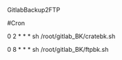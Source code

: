 GitlabBackup2FTP


#Cron

0 2 * * * sh /root/gitlab_BK/cratebk.sh

0 8 * * * sh /root/gitlab_BK/ftpbk.sh
